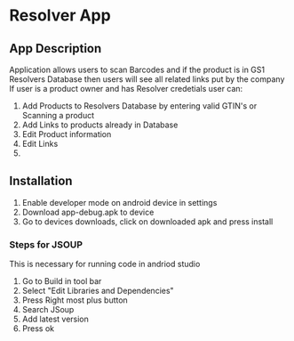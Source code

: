 # Resolver App

## App Description
Application allows users to scan Barcodes and if the product is in GS1 Resolvers Database then users will see all related links put by the company
If user is a product owner and has Resolver credetials user can:
1. Add Products to Resolvers Database by entering valid GTIN's or Scanning a product
1. Add Links to products already in Database
1. Edit Product information
1. Edit Links
1. 


## Installation 
1. Enable developer mode on android device in settings
1. Download app-debug.apk to device
1. Go to devices downloads, click on downloaded apk and press install

### Steps for JSOUP
This is necessary for running code in andriod studio
1. Go to Build in tool bar
1. Select "Edit Libraries and Dependencies"
1. Press Right most plus button
1. Search JSoup
1. Add latest version
1. Press ok
